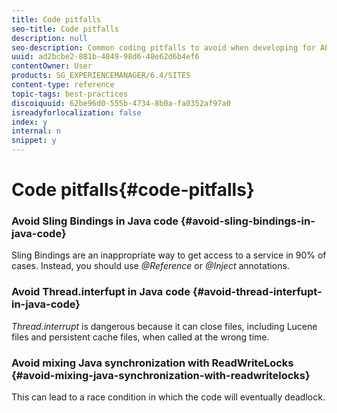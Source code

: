```yaml
---
title: Code pitfalls
seo-title: Code pitfalls
description: null
seo-description: Common coding pitfalls to avoid when developing for AEM
uuid: ad2bcbe2-881b-4849-98d6-48e62d6b4ef6
contentOwner: User
products: SG_EXPERIENCEMANAGER/6.4/SITES
content-type: reference
topic-tags: best-practices
discoiquuid: 62be96d0-555b-4734-8b0a-fa0352af97a0
isreadyforlocalization: false
index: y
internal: n
snippet: y
---
```


# Code pitfalls{#code-pitfalls}

### Avoid Sling Bindings in Java code {#avoid-sling-bindings-in-java-code}

Sling Bindings are an inappropriate way to get access to a service in 90% of cases. Instead, you should use *@Reference* or *@Inject* annotations.

### Avoid Thread.interfupt in Java code {#avoid-thread-interfupt-in-java-code}

*Thread.interrupt* is dangerous because it can close files, including Lucene files and persistent cache files, when called at the wrong time.

### Avoid mixing Java synchronization with ReadWriteLocks {#avoid-mixing-java-synchronization-with-readwritelocks}

This can lead to a race condition in which the code will eventually deadlock. 
